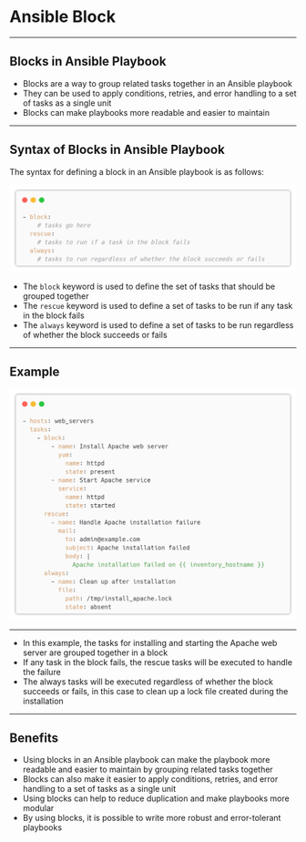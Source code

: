 # Ansible Block

---
 
## Blocks in Ansible Playbook

* Blocks are a way to group related tasks together in an Ansible playbook
* They can be used to apply conditions, retries, and error handling to a set of tasks as a single unit
* Blocks can make playbooks more readable and easier to maintain


---

## Syntax of Blocks in Ansible Playbook

The syntax for defining a block in an Ansible playbook is as follows:

![img_1.png](images/block_1.png)

* The `block` keyword is used to define the set of tasks that should be grouped together
* The `rescue` keyword is used to define a set of tasks to be run if any task in the block fails
* The `always` keyword is used to define a set of tasks to be run regardless of whether the block succeeds or fails


---

## Example 

![img_2.png](images/block_2.png)

---

* In this example, the tasks for installing and starting the Apache web server are grouped together in a block
* If any task in the block fails, the rescue tasks will be executed to handle the failure
* The always tasks will be executed regardless of whether the block succeeds or fails, in this case to clean up a lock file created during the installation

---

## Benefits 

* Using blocks in an Ansible playbook can make the playbook more readable and easier to maintain by grouping related tasks together
* Blocks can also make it easier to apply conditions, retries, and error handling to a set of tasks as a single unit
* Using blocks can help to reduce duplication and make playbooks more modular
* By using blocks, it is possible to write more robust and error-tolerant playbooks